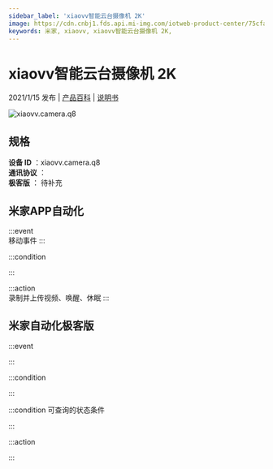 ```yaml
---
sidebar_label: 'xiaovv智能云台摄像机 2K'
image: https://cdn.cnbj1.fds.api.mi-img.com/iotweb-product-center/75cfa6814e9599e662a64789ed09d975_01拟物图标常态.png?GalaxyAccessKeyId=AKVGLQWBOVIRQ3XLEW&Expires=9223372036854775807&Signature=NePos7FqG/ErzAbC43sZS0aiD5M=
keywords: 米家, xiaovv, xiaovv智能云台摄像机 2K, 
---
```

# xiaovv智能云台摄像机 2K

2021/1/15 发布 | [产品百科](https://home.mi.com/webapp/content/baike/product/index.html?model=xiaovv.camera.q8/) | [说明书](https://home.mi.com/views/introduction.html?model=xiaovv.camera.q8&region=cn)

![xiaovv.camera.q8](https://cdn.cnbj1.fds.api.mi-img.com/iotweb-product-center/75cfa6814e9599e662a64789ed09d975_01拟物图标常态.png?GalaxyAccessKeyId=AKVGLQWBOVIRQ3XLEW&Expires=9223372036854775807&Signature=NePos7FqG/ErzAbC43sZS0aiD5M=)

## 规格  
> 
**设备 ID** ：xiaovv.camera.q8  
**通讯协议** ：  
**极客版**  ： 待补充 


## 米家APP自动化  

:::event  
移动事件
:::

:::condition  

:::

:::action   
录制并上传视频、唤醒、休眠
:::

## 米家自动化极客版  

:::event  

:::

:::condition  

:::

:::condition 可查询的状态条件  

:::

:::action  

:::

        
